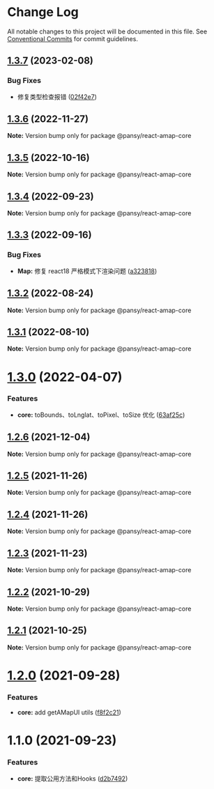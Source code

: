 # Change Log

All notable changes to this project will be documented in this file.
See [Conventional Commits](https://conventionalcommits.org) for commit guidelines.

## [1.3.7](https://github.com/pansyjs/react-amap/compare/@pansy/react-amap-core@1.3.6...@pansy/react-amap-core@1.3.7) (2023-02-08)


### Bug Fixes

* 修复类型检查报错 ([02f42e7](https://github.com/pansyjs/react-amap/commit/02f42e75ab4336f7f3aa0609e1c065223f970d41))





## [1.3.6](https://github.com/pansyjs/react-amap/compare/@pansy/react-amap-core@1.3.5...@pansy/react-amap-core@1.3.6) (2022-11-27)

**Note:** Version bump only for package @pansy/react-amap-core





## [1.3.5](https://github.com/pansyjs/react-amap/compare/@pansy/react-amap-core@1.3.4...@pansy/react-amap-core@1.3.5) (2022-10-16)

**Note:** Version bump only for package @pansy/react-amap-core





## [1.3.4](https://github.com/pansyjs/react-amap/compare/@pansy/react-amap-core@1.3.3...@pansy/react-amap-core@1.3.4) (2022-09-23)

**Note:** Version bump only for package @pansy/react-amap-core





## [1.3.3](https://github.com/pansyjs/react-amap/compare/@pansy/react-amap-core@1.3.2...@pansy/react-amap-core@1.3.3) (2022-09-16)


### Bug Fixes

* **Map:** 修复 react18 严格模式下渲染问题 ([a323818](https://github.com/pansyjs/react-amap/commit/a3238183c4878db5aa2aff249586540b1185362e))





## [1.3.2](https://github.com/pansyjs/react-amap/compare/@pansy/react-amap-core@1.3.1...@pansy/react-amap-core@1.3.2) (2022-08-24)

**Note:** Version bump only for package @pansy/react-amap-core





## [1.3.1](https://github.com/pansyjs/react-amap/compare/@pansy/react-amap-core@1.3.0...@pansy/react-amap-core@1.3.1) (2022-08-10)

**Note:** Version bump only for package @pansy/react-amap-core





# [1.3.0](https://github.com/pansyjs/react-amap/compare/@pansy/react-amap-core@1.2.6...@pansy/react-amap-core@1.3.0) (2022-04-07)


### Features

* **core:**  toBounds、toLnglat、toPixel、toSize 优化 ([63af25c](https://github.com/pansyjs/react-amap/commit/63af25c7df7deee887808af3fc0c44ca1d22a916))





## [1.2.6](https://github.com/pansyjs/react-amap/compare/@pansy/react-amap-core@1.2.5...@pansy/react-amap-core@1.2.6) (2021-12-04)

**Note:** Version bump only for package @pansy/react-amap-core





## [1.2.5](https://github.com/pansyjs/react-amap/compare/@pansy/react-amap-core@1.2.4...@pansy/react-amap-core@1.2.5) (2021-11-26)

**Note:** Version bump only for package @pansy/react-amap-core





## [1.2.4](https://github.com/pansyjs/react-amap/compare/@pansy/react-amap-core@1.2.3...@pansy/react-amap-core@1.2.4) (2021-11-26)

**Note:** Version bump only for package @pansy/react-amap-core





## [1.2.3](https://github.com/pansyjs/react-amap/compare/@pansy/react-amap-core@1.2.2...@pansy/react-amap-core@1.2.3) (2021-11-23)

**Note:** Version bump only for package @pansy/react-amap-core





## [1.2.2](https://github.com/pansyjs/react-amap/compare/@pansy/react-amap-core@1.2.1...@pansy/react-amap-core@1.2.2) (2021-10-29)

**Note:** Version bump only for package @pansy/react-amap-core





## [1.2.1](https://github.com/pansyjs/react-amap/compare/@pansy/react-amap-core@1.2.0...@pansy/react-amap-core@1.2.1) (2021-10-25)

**Note:** Version bump only for package @pansy/react-amap-core





# [1.2.0](https://github.com/pansyjs/react-amap/compare/@pansy/react-amap-core@1.1.0...@pansy/react-amap-core@1.2.0) (2021-09-28)


### Features

* **core:** add getAMapUI utils ([f8f2c21](https://github.com/pansyjs/react-amap/commit/f8f2c218d211ba7bcf1fc60f7a1fab91e4732d45))





# 1.1.0 (2021-09-23)


### Features

* **core:** 提取公用方法和Hooks ([d2b7492](https://github.com/pansyjs/react-amap/commit/d2b749237d699fa2e6db83f011e9a90554b0ab71))
